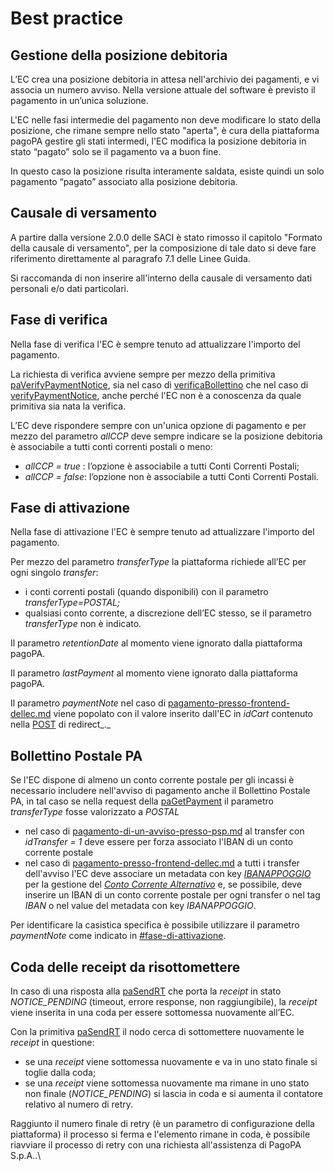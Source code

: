 # Best practice

## Gestione della posizione debitoria <a href="#title-text" id="title-text"></a>

L’EC crea una posizione debitoria in attesa nell'archivio dei pagamenti, e vi associa un numero avviso. Nella versione attuale del software è previsto il pagamento in un’unica soluzione.&#x20;

L'EC nelle fasi intermedie del pagamento non deve modificare lo stato della posizione, che rimane sempre nello stato "aperta", è cura della piattaforma pagoPA gestire gli stati intermedi, l'EC modifica la posizione debitoria in stato “pagato” solo se il pagamento va a buon fine.

In questo caso la posizione risulta interamente saldata, esiste quindi un solo pagamento “pagato” associato alla posizione debitoria.

## Causale di versamento <a href="#title-text" id="title-text"></a>

A partire dalla versione 2.0.0 delle SACI è stato rimosso il capitolo "Formato della causale di versamento", per la composizione di tale dato si deve fare riferimento direttamente al paragrafo 7.1 delle Linee Guida.

Si raccomanda di non inserire all'interno della causale di versamento dati personali e/o dati particolari.

## Fase di verifica <a href="#title-text" id="title-text"></a>

Nella fase di verifica l'EC è sempre tenuto ad attualizzare l'importo del pagamento.

La richiesta di verifica avviene sempre per mezzo della primitiva [paVerifyPaymentNotice](../../appendici/primitive.md#paverifypaymentnotice), sia nel caso di [verificaBollettino](../../appendici/primitive.md#verificabollettino) che nel caso di [verifyPaymentNotice](../../appendici/primitive.md#verifypaymentnotice), anche perché l'EC non è a conoscenza da quale primitiva sia nata la verifica.

L’EC deve rispondere sempre con un'unica opzione di pagamento e per mezzo del parametro _allCCP_ deve sempre indicare se la posizione debitoria è associabile a tutti conti correnti postali o meno:

* _allCCP = true_ : l’opzione è associabile a tutti Conti Correnti Postali;
* _allCCP = false_: l’opzione non è associabile a tutti Conti Correnti Postali.

## Fase di attivazione

Nella fase di attivazione l'EC è sempre tenuto ad attualizzare l'importo del pagamento.

Per mezzo del parametro _transferType_ la piattaforma richiede all’EC per ogni singolo _transfer_:

* i conti correnti postali (quando disponibili) con il parametro _transferType=POSTAL;_
* qualsiasi conto corrente, a discrezione dell’EC stesso, se il parametro _transferType_ non è indicato.

Il parametro _retentionDate_ al momento viene ignorato dalla piattaforma pagoPA.

Il parametro _lastPayment_ al momento viene ignorato dalla piattaforma pagoPA.

Il parametro _paymentNote_ nel caso di [pagamento-presso-frontend-dellec.md](../../casi-duso/pagamento-presso-frontend-dellec.md "mention") viene popolato con il valore inserito dall'EC in _idCart_ contenuto nella [POST](../../appendici/primitive.md#ec-checkout-api) di redirect_._

## Bollettino Postale PA

Se l'EC dispone di almeno un conto corrente postale per gli incassi è necessario includere nell'avviso di pagamento anche il Bollettino Postale PA, in tal caso se nella request della [paGetPayment](../../appendici/primitive.md#pagetpayment) il parametro _transferType_ fosse valorizzato a _POSTAL_&#x20;

* nel caso di [pagamento-di-un-avviso-presso-psp.md](../../casi-duso/pagamento-di-un-avviso-presso-psp.md "mention") al transfer con _idTransfer = 1_ deve essere per forza associato l'IBAN di un conto corrente postale
* nel caso di [pagamento-presso-frontend-dellec.md](../../casi-duso/pagamento-presso-frontend-dellec.md "mention") a tutti i transfer dell'avviso l'EC deve associare un metadata con key [_IBANAPPOGGIO_](http://localhost:5000/s/u6YdY319vyFX9MIvnKBa/conto-corrente-alternativo) per la gestione del [_Conto Corrente Alternativo_](http://localhost:5000/s/u6YdY319vyFX9MIvnKBa/conto-corrente-alternativo) e, se possibile, deve inserire un IBAN di un conto corrente postale per ogni transfer o nel tag _IBAN_ o nel value del metadata con key _IBANAPPOGGIO_.

Per identificare la casistica specifica è possibile utilizzare il parametro _paymentNote_ come indicato in [#fase-di-attivazione](best-practice.md#fase-di-attivazione "mention").

## Coda delle receipt da risottomettere <a href="#title-text" id="title-text"></a>

In caso di una risposta alla [paSendRT](../../appendici/primitive.md#pasendrt) che porta la _receipt_  in stato _NOTICE\_PENDING_ (timeout, errore response, non raggiungibile), la _receipt_ viene inserita in una coda per essere sottomessa nuovamente all’EC.

Con la primitiva [paSendRT](../../appendici/primitive.md#pasendrt) il nodo cerca di sottomettere nuovamente le _receipt_ in questione:

* se una _receipt_ viene sottomessa nuovamente e va in uno stato finale si toglie dalla coda;
* se una _receipt_ viene sottomessa nuovamente ma rimane in uno stato non finale (_NOTICE\_PENDING_) si lascia in coda e si aumenta il contatore relativo al numero di retry.

Raggiunto il numero finale di retry (è un parametro di configurazione della piattaforma) il processo si ferma e l'elemento rimane in coda, è possibile riavviare il processo di retry con una richiesta all'assistenza di PagoPA S.p.A..\
